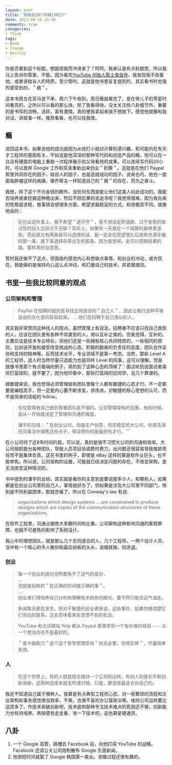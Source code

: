 ```yaml
---
layout: post
title: "我能否20个月赚130亿?"
date: 2013-04-16 21:36
comments: true
categories: 
- Think
tags:
- Book
- Change
- Destiny
---
```


你是否看到这个标题，想鄙视我而冲进来了？呵呵，我承认是有点标题党，所以我马上告诉你答案，不能。因为看完[YouTube 创始人陈士俊自传][]，我发现我不具备他，或者说硅谷人的特质，至少暂时。这就是他书里反复提到的，其实看书时也强烈感受到的，＂瘾＂。  

这本书周五在亚马逊下单，周六下午收到，周日晚就看完了。是在带儿子的零星时间看完的。之所以可以看的那么快，除了我看得快，没太关注些八卦细节外，重要的是书写的流畅，活跃，富有激情。真的使我拿起来就不想放下。感觉他就像和我对话，讲故事一样。推荐看看，也可以找我借。  

## 瘾  
说回这本书，如果说他的成功是因为从他打小就对计算机感兴趣，和可能内在有天才工程师的基因有关，不如说是他深深的那种写代码和创造产品的瘾。他可以在一台没有硬盘的电脑上重敲一次程序展示给父母看他的成果，可以连续写代码20小时，可以放弃 Google 工作和奖金重新出来创业＂折腾＂。这就是在他们 Paypal 帮里共同存在的因子，硅谷人的因子，也是造就成功的因子。说来也巧，他也一度面临肿瘤这样的病痛，像乔帮主一样知道自己的＂瘾＂的存在，而为之奋斗。

我想，除了这个不为金钱的瘾外，没任何东西是能让他们这类人如此成功的。我能否培养或者挖掘这种瘾出来，然后不顾后果的去追寻呢？我觉得很难，因为我向来的性格是求稳，做事情会想很多方面，希望求最稳妥的方式，和他极其不同。就像他说的：  

>在创业这件事上，我不希望＂退可守＂，我不想设定好退路，过于安稳的尝试性的投入岂非过于无聊？实际上，如果有一天我在一个寂静的森林里迷失，而前面又有两条路可以选择的话，我一定会在观望很久后放弃充满车辙的那一条，接下来选择杂草丛生的那条，因为我觉得，走可以预期结果的路，那样真的没意思。

暂时我还做不了这点，但我隐约感觉内心有想做点事情，和创业的冲动，或许现在，我能做的是保持内心这么点冲动，和打磨自己的技术，并紧跟潮流。

## 书里一些我比较同意的观点  

### 公司架构和管理
>PayPal 在招聘时就刻意寻找志同道合的＂自己人＂，因此让推行这种平等自由的文化变的容易起来。
...
他们在招聘于自己类似的人。

其实我非常赞同这种找人的观点。虽然管理上有说法，招聘者不应该只找自己类型的人，应该在团队里有各种不同类型的人，用以互补之类的。但我觉得，互补的，主要应该是技术专业特长，但他们还是一些拥有核心共同特质的，一些相同的原则，比如说开放和接受改变挑战的心态，积极的勤奋的负责任的态度，团队合作妥协和支持的精神等。反而技术水平，专业领域不是第一考虑。当然，那些 Level A 的工程师，选人时当然尽量只选能力也是同样 Level 的同事，这可以理解。但是就像书里那个有点极端的例子，真的到了这种心态的顶峰了：面试听到说面试者喜欢打篮球的，就不要了，因为他印象中，那些打篮球的旧同学，没几个靠谱的。  

就敏捷来说，我也觉得必须管理层和团队里每个人都有敏捷的心态才行。不一定都要是编程高手，但一定是内心要不断求变，求改进，对敏捷的核心思想的认可，而不是简单的流程的 follow。

>仅仅管理者自己做到尊重团队是不够的。公司管理架构的设置，有的时候，会从一开始就决定了管理和沟通的难度。

>潘宇的总结：＂在创业公司，你是生产创意，而在稳定的大公司，你首先得在同事当中销售这些点子，得证明你的是最好的才行。＂

在小公司待了近8年时间的我，可以说，真的是很不习惯大公司的沟通和效率。大公司按职能分各种团队，导致人员项目协调费时费力，出问题还很容易导致推卸责任而不是集体负责。这在书里的例子，即使是 eBay 这样的算是软件业巨头，也不能幸免。所以说，公司架构的设置，可能就已经决定问题的存在。不改变架构，是无法改变这种情况的。  

书中提到的潘宇的总结，其实就是看你的主意到底要说服多少人，和哪些人。如果都是在创业公司里的自己人，事情就好办了。但如果是涉及大公司里不同部门，特别是不同利益团体，那就悲催了。所以在 Conway's law 有说:  
>organizations which design systems ... are constrained to produce designs which are copies of the communication structures of these organizations.

在软件工程里，沟通占据绝大多数时间和比重。公司架构这种影响沟通的客观屏障，也就不可避免的影响了系统设计。  

我心中的理想团队，就是那么几个志同道合的人，几个工程师，一两个设计人员，当中有一个核心的令人敬仰和最后拍板的头头，说做就做，同进退。

### 创业  
>每一个创业的成功当然都免不了运气的成分，  
...  
也就是俗称的＂在正确的时间做正确的事＂。  
...  
创业者们得培养自己分析和理解技术趋势的眼光，要不然只能任运气溜走。

>新闻每天都在发生。但对于敏感的创业者来说，这些事件，如果你搞清楚它们背后的联系，总会意味着某些意想不到的机会。

>YouTube 和点评网站 Yelp 都从 Paypal 那里学到一个有价值的经验 ---- 头一个想法往往不是最好的。

>＂奥卡姆剃刀＂这个这个哲学原理崇尚＂如无必要，勿增实体＂，尽量简单有效。

### 人  
>在这个世界上，有的人就是擅长维持一个公司的运转，有的人则擅长不断创新突破，这两种选择本就无所谓对错，只是，要选择最适合你自己的。

我还不知道自己属于哪种人。我算是有点典型工程师心态，对一些繁琐的流程和企业架构和事务感觉很没效率，不爽，也很不喜欢办公室政治等。维持公司运转要比这烦多了。作技术突破创新吧，技术底和那种专注技术难点的死劲还不够，创新能力也有待培养。再按感觉走走看，攻一下技术吧，这也算是硬通货。  

## 八卦  

1. 一个 Google 高管，跳槽去 Facebook 前，向他打探 YouTube 的战略。Facebook 还请公关公司炮制散布 Google 负面新闻。  
2. 他很短时间就娶了 Google 韩国第一美女。求婚过程还很有趣的。  

[YouTube 创始人陈士俊自传]: http://www.amazon.cn/gp/product/B0060E1LIK/ref=ox_ya_os_product
